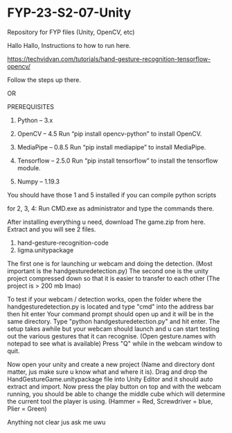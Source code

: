 # FYP-23-S2-07-Unity
Repository for FYP files (Unity, OpenCV, etc)

Hallo Hallo, Instructions to how to run here.

https://techvidvan.com/tutorials/hand-gesture-recognition-tensorflow-opencv/

Follow the steps up there.

OR 

PREREQUISITES
1. Python – 3.x

2. OpenCV – 4.5
Run “pip install opencv-python” to install OpenCV.

3. MediaPipe – 0.8.5
Run “pip install mediapipe” to install MediaPipe.

4. Tensorflow – 2.5.0
Run “pip install tensorflow” to install the tensorflow module.

5. Numpy – 1.19.3

You should have those 1 and 5 installed if you can compile python scripts

for 2, 3, 4: Run CMD.exe as administrator and type the commands there.

After installing everything u need, download The game.zip from here. Extract and you will see 2 files.

1) hand-gesture-recognition-code
2) ligma.unitypackage

The first one is for launching ur webcam and doing the detection. (Most important is the handgesturedetection.py)
The second one is the unity project compressed down so that it is easier to transfer to each other (The project is > 200 mb lmao)

To test if your webcam / detection works, open the folder where the handgesturedetection.py is located and type "cmd" into the address bar then hit enter
Your command prompt should open up and it will be in the same directory. Type "python handgesturedetection.py" and hit enter. The setup takes awhile but your
webcam should launch and u can start testing out the various gestures that it can recognise. (Open gesture.names with notepad to see what is available)
Press "Q" while in the webcam window to quit.


Now open your unity and create a new project (Name and directory dont matter, jus make sure u know what and where it is). Drag and drop the HandGestureGame.unitypackage file into Unity Editor and it should auto extract and import. Now press the play button on top and with the webcam running, you should be able to change the middle cube which will determine the current tool the player is using. (Hammer = Red, Screwdriver = blue, Plier = Green)

Anything not clear jus ask me uwu

